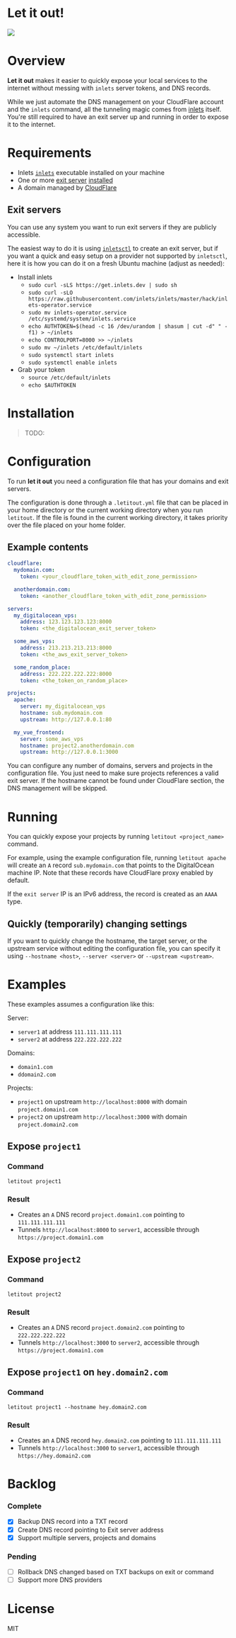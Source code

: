 # Let it out!

<img src="docs/logo.png" />

# Overview

**Let it out** makes it easier to quickly expose your local services to the internet without
messing with `inlets` server tokens, and DNS records.

While we just automate the DNS management on your CloudFlare account and the `inlets` command,
all the tunneling magic comes from [inlets](https://github.com/inlets/inlets) itself. You're still
required to have an exit server up and running in order to expose it to the internet.

# Requirements

- Inlets [`inlets`](https://github.com/inlets/inlets#install-the-cli) executable installed on your machine
- One or more [exit server](https://docs.inlets.dev/#/?id=exit-servers) [installed](https://github.com/inlets/inlets/blob/master/docs/vps.md)
- A domain managed by [CloudFlare](https://www.cloudflare.com/)

## Exit servers

You can use any system you want to run exit servers if they are publicly accessible.

The easiest way to do it is using [`inletsctl`](https://github.com/inlets/inletsctl) to create an exit server, but if you want a quick and easy setup on a provider not supported by `inletsctl`, here it is how you can do it on a fresh Ubuntu machine (adjust as needed):

- Install inlets
  - `sudo curl -sLS https://get.inlets.dev | sudo sh`
  - `sudo curl -sLO https://raw.githubusercontent.com/inlets/inlets/master/hack/inlets-operator.service`
  - `sudo mv inlets-operator.service /etc/systemd/system/inlets.service`
  - `echo AUTHTOKEN=$(head -c 16 /dev/urandom | shasum | cut -d" " -f1) > ~/inlets`
  - `echo CONTROLPORT=8000 >> ~/inlets`
  - `sudo mv ~/inlets /etc/default/inlets`
  - `sudo systemctl start inlets`
  - `sudo systemctl enable inlets`
- Grab your token
  - `source /etc/default/inlets`
  - `echo $AUTHTOKEN`

# Installation

> TODO:

# Configuration

To run **let it out** you need a configuration file that has your domains and exit servers.

The configuration is done through a `.letitout.yml` file that can be placed in your home directory or the current working directory when you run `letitout`. If the file is found in the current working directory, it takes priority over the file placed on your home folder.

## Example contents

```yaml
cloudflare:
  mydomain.com:
    token: <your_cloudflare_token_with_edit_zone_permission>

  anotherdomain.com:
    token: <another_cloudflare_token_with_edit_zone_permission>

servers:
  my_digitalocean_vps:
    address: 123.123.123.123:8000
    token: <the_digitalocean_exit_server_token>

  some_aws_vps:
    address: 213.213.213.213:8000
    token: <the_aws_exit_server_token>

  some_random_place:
    address: 222.222.222.222:8000
    token: <the_token_on_random_place>

projects:
  apache:
    server: my_digitalocean_vps
    hostname: sub.mydomain.com
    upstream: http://127.0.0.1:80

  my_vue_frontend:
    server: some_aws_vps
    hostname: project2.anotherdomain.com
    upstream: http://127.0.0.1:3000
```

You can configure any number of domains, servers and projects in the configuration file. You just need to make sure projects references a valid exit server. If the hostname cannot be found under CloudFlare section, the DNS management will be skipped.

# Running

You can quickly expose your projects by running `letitout <project_name>` command.

For example, using the example configuration file, running `letitout apache` will create an `A` record `sub.mydomain.com` that points to the DigitalOcean machine IP. Note that these records have CloudFlare proxy enabled by default.

If the `exit server` IP  is an IPv6 address, the record is created as an `AAAA` type.

## Quickly (temporarily) changing settings

If you want to quickly change the hostname, the target server, or the upstream service without editing the configuration file, you can specify it using `--hostname <host>`, `--server <server>` or `--upstream <upstream>`.

# Examples

These examples assumes a configuration like this:

Server:

- `server1` at address `111.111.111.111`
- `server2` at address `222.222.222.222`

Domains:

- `domain1.com`
- `ddomain2.com`

Projects:

- `project1` on upstream `http://localhost:8000` with domain `project.domain1.com`
- `project2` on upstream `http://localhost:3000` with domain `project.domain2.com`

## Expose `project1`

### Command

`letitout project1`

### Result

- Creates an `A` DNS record `project.domain1.com` pointing to `111.111.111.111`
- Tunnels `http://localhost:8000` to `server1`, accessible through `https://project.domain1.com`

## Expose `project2`

### Command

`letitout project2`

### Result

- Creates an `A` DNS record `project.domain2.com` pointing to `222.222.222.222`
- Tunnels `http://localhost:3000` to `server2`, accessible through `https://project.domain1.com`

## Expose `project1` on `hey.domain2.com`

### Command

`letitout project1 --hostname hey.domain2.com`

### Result

- Creates an `A` DNS record `hey.domain2.com` pointing to `111.111.111.111`
- Tunnels `http://localhost:3000` to `server1`, accessible through `https://hey.domain2.com`

# Backlog

### Complete

- [x] Backup DNS record into a TXT record
- [x] Create DNS record pointing to Exit server address
- [x] Support multiple servers, projects and domains

### Pending

- [ ] Rollback DNS changed based on TXT backups on exit or command
- [ ] Support more DNS providers

# License

MIT
